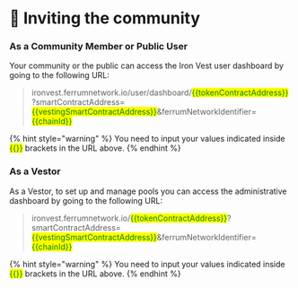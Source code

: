 # 👥 Inviting the community

### As a Community Member or Public User

Your community or the public can access the Iron Vest user dashboard by going to the following URL:

> ironvest.ferrumnetwork.io/user/dashboard/<mark style="color:green;">\{{tokenContractAddress\}}</mark>?smartContractAddress=<mark style="color:green;">\{{vestingSmartContractAddress\}}</mark>\&ferrumNetworkIdentifier=<mark style="color:green;">\{{chainId\}}</mark>

{% hint style="warning" %}
You need to input your values indicated inside <mark style="color:green;">\{{\}}</mark> brackets in the URL above.
{% endhint %}

### As a Vestor

As a Vestor, to set up and manage pools you can access the administrative dashboard by going to the following URL:

> ironvest.ferrumnetwork.io/<mark style="color:green;">\{{tokenContractAddress\}}</mark>?smartContractAddress=<mark style="color:green;">\{{vestingSmartContractAddress\}}</mark>\&ferrumNetworkIdentifier=<mark style="color:green;">\{{chainId\}}</mark>

{% hint style="warning" %}
You need to input your values indicated inside <mark style="color:green;">\{{\}}</mark> brackets in the URL above.
{% endhint %}

